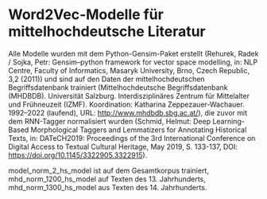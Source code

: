 # Word2Vec-Modelle für mittelhochdeutsche Literatur

Alle Modelle wurden mit dem Python-Gensim-Paket erstellt (Rehurek, Radek / Sojka, Petr: Gensim–python framework for vector space modelling, in: NLP Centre, Faculty of Informatics, Masaryk University, Brno, Czech Republic, 3,2 (2011)) und sind  auf den Daten der mittelhochdeutschen Begriffsdatenbank trainiert (Mittelhochdeutsche Begriffsdatenbank (MHDBDB). Universität Salzburg. Interdisziplinäres Zentrum für Mittelalter und Frühneuzeit (IZMF). Koordination: Katharina Zeppezauer-Wachauer. 1992–2022 (laufend), URL: http://www.mhdbdb.sbg.ac.at/), die zuvor mit dem RNN-Tagger normalisiert wurden (Schmid, Helmut: Deep Learning-Based Morphological Taggers and Lemmatizers for Annotating Historical Texts, in: DATeCH2019: Proceedings of the 3rd International Conference on Digital Access to Textual Cultural Heritage, May 2019, S. 133-137, DOI: https://doi.org/10.1145/3322905.3322915).

model_norm_2_hs_model ist auf dem Gesamtkorpus trainiert, mhd_norm_1200_hs_model auf Texten des 13. Jahrhunderts, mhd_norm_1300_hs_model aus Texten des 14. Jahrhunderts.
